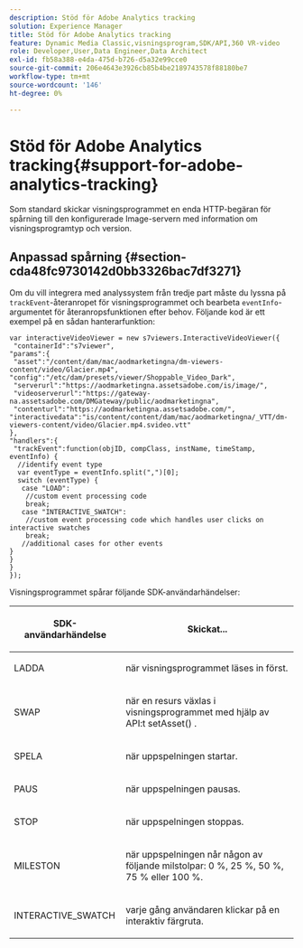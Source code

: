 ```yaml
---
description: Stöd för Adobe Analytics tracking
solution: Experience Manager
title: Stöd för Adobe Analytics tracking
feature: Dynamic Media Classic,visningsprogram,SDK/API,360 VR-video
role: Developer,User,Data Engineer,Data Architect
exl-id: fb58a388-e4da-475d-b726-d5a32e99cce0
source-git-commit: 206e4643e3926cb85b4be2189743578f88180be7
workflow-type: tm+mt
source-wordcount: '146'
ht-degree: 0%

---
```


# Stöd för Adobe Analytics tracking{#support-for-adobe-analytics-tracking}

Som standard skickar visningsprogrammet en enda HTTP-begäran för spårning till den konfigurerade Image-servern med information om visningsprogramtyp och version.

## Anpassad spårning {#section-cda48fc9730142d0bb3326bac7df3271}

Om du vill integrera med analyssystem från tredje part måste du lyssna på `trackEvent`-återanropet för visningsprogrammet och bearbeta `eventInfo`-argumentet för återanropsfunktionen efter behov. Följande kod är ett exempel på en sådan hanterarfunktion:

```
var interactiveVideoViewer = new s7viewers.InteractiveVideoViewer({ 
 "containerId":"s7viewer", 
"params":{ 
 "asset":"/content/dam/mac/aodmarketingna/dm-viewers-content/video/Glacier.mp4", 
"config":"/etc/dam/presets/viewer/Shoppable_Video_Dark", 
 "serverurl":"https://aodmarketingna.assetsadobe.com/is/image/", 
 "videoserverurl":"https://gateway-na.assetsadobe.com/DMGateway/public/aodmarketingna", 
 "contenturl":"https://aodmarketingna.assetsadobe.com/", 
"interactivedata":"is/content/content/dam/mac/aodmarketingna/_VTT/dm-viewers-content/video/Glacier.mp4.svideo.vtt" 
}, 
"handlers":{ 
 "trackEvent":function(objID, compClass, instName, timeStamp, eventInfo) { 
  //identify event type 
  var eventType = eventInfo.split(",")[0]; 
  switch (eventType) { 
   case "LOAD": 
    //custom event processing code 
    break; 
   case "INTERACTIVE_SWATCH": 
    //custom event processing code which handles user clicks on interactive swatches 
    break; 
   //additional cases for other events 
} 
} 
} 
});
```

Visningsprogrammet spårar följande SDK-användarhändelser:

<table id="table_5D090E6614974D968E1A93B5727D859C"> 
 <thead> 
  <tr> 
   <th colname="col1" class="entry"> <p>SDK-användarhändelse </p> </th> 
   <th colname="col2" class="entry"> <p>Skickat... </p> </th> 
  </tr> 
 </thead>
 <tbody> 
  <tr> 
   <td colname="col1"> <p> <span class="codeph"> LADDA  </span> </p> </td> 
   <td colname="col2"> <p>när visningsprogrammet läses in först. </p> </td> 
  </tr> 
  <tr> 
   <td colname="col1"> <p> <span class="codeph"> SWAP  </span> </p> </td> 
   <td colname="col2"> <p>när en resurs växlas i visningsprogrammet med hjälp av API:t <span class="codeph"> setAsset() </span>. </p> </td> 
  </tr> 
  <tr> 
   <td colname="col1"> <p> <span class="codeph"> SPELA  </span> </p> </td> 
   <td colname="col2"> <p>när uppspelningen startar. </p> </td> 
  </tr> 
  <tr> 
   <td colname="col1"> <p> <span class="codeph"> PAUS  </span> </p> </td> 
   <td colname="col2"> <p>när uppspelningen pausas. </p> </td> 
  </tr> 
  <tr> 
   <td colname="col1"> <p> <span class="codeph"> STOP  </span> </p> </td> 
   <td colname="col2"> <p>när uppspelningen stoppas. </p> </td> 
  </tr> 
  <tr> 
   <td colname="col1"> <p> <span class="codeph"> MILESTON  </span> </p> </td> 
   <td colname="col2"> <p>när uppspelningen når någon av följande milstolpar: 0 %, 25 %, 50 %, 75 % eller 100 %. </p> </td> 
  </tr> 
  <tr> 
   <td colname="col1"> <p> <span class="codeph"> INTERACTIVE_SWATCH  </span> </p> </td> 
   <td colname="col2"> <p>varje gång användaren klickar på en interaktiv färgruta. </p> </td> 
  </tr> 
 </tbody> 
</table>
